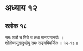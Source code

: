# अध्याय १२

## श्लोक १८

समः शत्रौ च मित्रे च तथा मानापमानयोः ।<br>शीतोष्णसुखदुःखेषु समः सङ्गविवर्जितः ॥ १२-१८॥<br><br>

